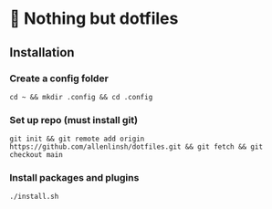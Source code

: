 # :paperclip: Nothing but dotfiles
## Installation
### Create a config folder
`cd ~ && mkdir .config && cd .config`

### Set up repo (must install git)
`git init && git remote add origin https://github.com/allenlinsh/dotfiles.git && git fetch && git checkout main`

### Install packages and plugins
`./install.sh`
